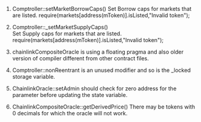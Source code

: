 1)  Comptroller::setMarketBorrowCaps()
    Set Borrow caps for markets that are listed. 
    require(markets[address(mToken)].isListed,"Invalid token");
    
2)  Comptroller::_setMarketSupplyCaps()  
    Set Supply caps for markets that are listed.
    require(markets[address(mToken)].isListed,"Invalid token");

3)  chainlinkCompositeOracle is using a floating pragma and also older version of compiler different from 
    other contract files.

4)  Comptroller::nonReentrant is an unused modifier and so is the _locked storage variable.

5) ChainlinkOracle::setAdmin should check for zero address for the parameter before updating the state 
   variable.


6) ChainlinkCompositeOracle::getDerivedPrice() There may be tokens with 0 decimals for which the oracle 
   will not work.